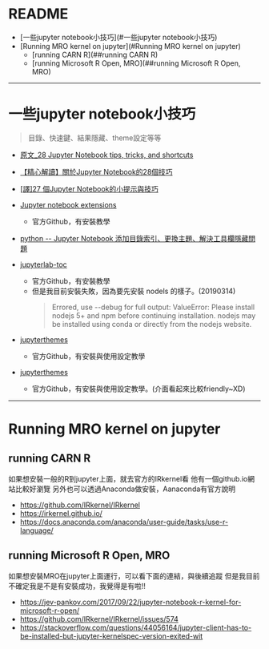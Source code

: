 README
===

*   [一些jupyter notebook小技巧](#一些jupyter notebook小技巧)
*   [Running MRO kernel on jupyter](#Running MRO kernel on jupyter)
    *   [running CARN R](##running CARN R)
    *   [running Microsoft R Open, MRO](##running Microsoft R Open, MRO)

---
# 一些jupyter notebook小技巧
> 目錄、快速鍵、結果隱藏、theme設定等等

- [原文_28 Jupyter Notebook tips, tricks, and shortcuts](https://www.dataquest.io/blog/jupyter-notebook-tips-tricks-shortcuts/)
- [【精心解讀】關於Jupyter Notebook的28個技巧](https://zhuanlan.zhihu.com/p/32600329)
- [[譯]27 個Jupyter Notebook的小提示與技巧](http://liuchengxu.org/pelican-blog/jupyter-notebook-tips.html)

- [Jupyter notebook extensions](https://github.com/ipython-contrib/jupyter_contrib_nbextensions)
    - 官方Github，有安裝教學
- [python -- Jupyter Notebook 添加目錄索引、更換主題、解決工具欄隱藏問題](https://blog.csdn.net/August1226/article/details/80762632)
- [jupyterlab-toc](https://github.com/jupyterlab/jupyterlab-toc)
    - 官方Github，有安裝教學
    - 但是我目前安裝失敗，因為要先安裝 nodels 的樣子。(20190314)
        > Errored, use --debug for full output:
ValueError: Please install nodejs 5+ and npm before continuing installation. nodejs may be installed using conda or directly from the nodejs website.

- [jupyterthemes](https://github.com/dunovank/jupyter-themes)
    - 官方Github，有安裝與使用設定教學
- [jupyterthemes](https://jupyter-contrib-nbextensions.readthedocs.io/en/latest/nbextensions/toc2/README.html)
    - 官方Github，有安裝與使用設定教學。(介面看起來比較friendly~XD)



---
# Running MRO kernel on jupyter

## running CARN R
如果想安裝一般的R到jupyter上面，就去官方的IRkernel看
他有一個github.io網站比較好瀏覽
另外也可以透過Anaconda做安裝，Aanaconda有官方說明
- https://github.com/IRkernel/IRkernel
- https://irkernel.github.io/
- https://docs.anaconda.com/anaconda/user-guide/tasks/use-r-language/

## running Microsoft R Open, MRO
如果想安裝MRO在jupyter上面運行，可以看下面的連結，與後續追蹤
但是我目前不確定我是不是有安裝成功，我覺得是有啦!!
- https://jev-pankov.com/2017/09/22/jupyter-notebook-r-kernel-for-microsoft-r-open/
- https://github.com/IRkernel/IRkernel/issues/574
- https://stackoverflow.com/questions/44056164/jupyter-client-has-to-be-installed-but-jupyter-kernelspec-version-exited-wit



